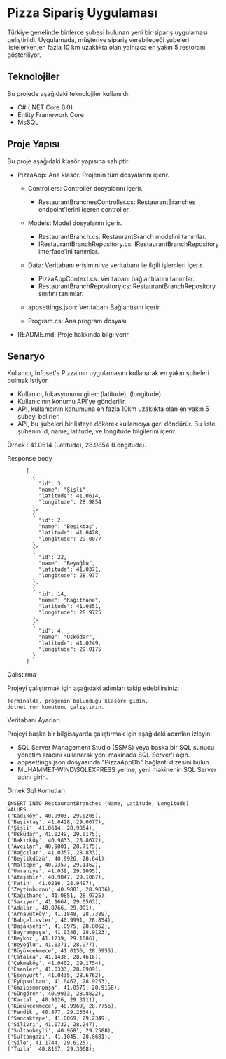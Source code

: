 # Pizza Sipariş Uygulaması

Türkiye genelinde binlerce şubesi bulunan yeni bir sipariş uygulaması geliştirildi. 
Uygulamada, müşteriye sipariş verebileceği şubeleri listelerken,en fazla 10 km uzaklıkta olan yalnızca en yakın 5 restoranı gösteriliyor.

## Teknolojiler

Bu projede aşağıdaki teknolojiler kullanıldı:

- C# (.NET Core 6.0)
- Entity Framework Core
- MsSQL

## Proje Yapısı

Bu proje aşağıdaki klasör yapısına sahiptir:

- PizzaApp: Ana klasör. Projenin tüm dosyalarını içerir.

  - Controllers: Controller dosyalarını içerir.
    - RestaurantBranchesController.cs: RestaurantBranches endpoint'lerini içeren controller.

  - Models: Model dosyalarını içerir.
    - RestaurantBranch.cs: RestaurantBranch modelini tanımlar.
    - IRestaurantBranchRepository.cs: IRestaurantBranchRepository interface'ini tanımlar.

  - Data: Veritabanı erişimini ve veritabanı ile ilgili işlemleri içerir.
    - PizzaAppContext.cs: Veritabanı bağlantılarını tanımlar.
    - RestaurantBranchRepository.cs: RestaurantBranchRepository sınıfını tanımlar.

  - appsettings.json: Veritabanı Bağlantısını içerir.
  - Program.cs: Ana program dosyası.

- README.md: Proje hakkında bilgi verir.

## Senaryo

Kullanıcı, Infoset's Pizza'nın uygulamasını kullanarak en yakın şubeleri bulmak istiyor.

- Kullanıcı, lokasyonunu girer: (latitude), (longitude).
- Kullanıcının konumu API'ye gönderilir.
- API, kullanıcının konumuna en fazla 10km uzaklıkta olan en yakın 5 şubeyi belirler.
- API, bu şubeleri bir listeye dökerek kullanıcıya geri döndürür. Bu liste, şubenin id, name, latitude, ve longitude bilgilerini içerir.

Örnek : 41.0614 (Latitude), 28.9854 (Longitude).
	
Response body
	
  
          [
            {
              "id": 3,
              "name": "Şişli",
              "latitude": 41.0614,
              "longitude": 28.9854
            },
            {
              "id": 2,
              "name": "Beşiktaş",
              "latitude": 41.0428,
              "longitude": 29.0077
            },
            {
              "id": 22,
              "name": "Beyoğlu",
              "latitude": 41.0371,
              "longitude": 28.977
            },
            {
              "id": 14,
              "name": "Kağıthane",
              "latitude": 41.0851,
              "longitude": 28.9725
            },
            {
              "id": 4,
              "name": "Üsküdar",
              "latitude": 41.0249,
              "longitude": 29.0175
            }
          ]

Çalıştırma

Projeyi çalıştırmak için aşağıdaki adımları takip edebilirsiniz:

    Terminalde, projenin bulunduğu klasöre gidin.
    dotnet run komutunu çalıştırın.

Veritabanı Ayarları

Projeyi başka bir bilgisayarda çalıştırmak için aşağıdaki adımları izleyin:

-    SQL Server Management Studio (SSMS) veya başka bir SQL sunucu yönetim aracını kullanarak yeni makinada SQL Server'ı açın.
-    appsettings.json dosyasında "PizzaAppDb" bağlantı dizesini bulun.
-    MUHAMMET-WIND\\SQLEXPRESS yerine, yeni makinenin SQL Server adını girin.

Örnek Sql Komutları

    INSERT INTO RestaurantBranches (Name, Latitude, Longitude) 
    VALUES 
    ('Kadıköy', 40.9903, 29.0205),
    ('Beşiktaş', 41.0428, 29.0077),
    ('Şişli', 41.0614, 28.9854),
    ('Üsküdar', 41.0249, 29.0175),
    ('Bakırköy', 40.9833, 28.8672),
    ('Avcılar', 40.9801, 28.7175),
    ('Bağcılar', 41.0357, 28.833),
    ('Beylikdüzü', 40.9926, 28.641),
    ('Maltepe', 40.9357, 29.1362),
    ('Ümraniye', 41.039, 29.1095),
    ('Ataşehir', 40.9847, 29.1067),
    ('Fatih', 41.0216, 28.9497),
    ('Zeytinburnu', 40.9881, 28.9036),
    ('Kağıthane', 41.0851, 28.9725),
    ('Sarıyer', 41.1664, 29.0503),
    ('Adalar', 40.8766, 29.091),
    ('Arnavutköy', 41.1848, 28.7389),
    ('Bahçelievler', 40.9991, 28.854),
    ('Başakşehir', 41.0975, 28.8062),
    ('Bayrampaşa', 41.0346, 28.9123),
    ('Beykoz', 41.1239, 29.1086),
    ('Beyoğlu', 41.0371, 28.977),
    ('Büyükçekmece', 41.0156, 28.5955),
    ('Çatalca', 41.1436, 28.4616),
    ('Çekmeköy', 41.0402, 29.1754),
    ('Esenler', 41.0333, 28.8909),
    ('Esenyurt', 41.0435, 28.6762),
    ('Eyüpsultan', 41.0462, 28.9253),
    ('Gaziosmanpaşa', 41.0575, 28.9158),
    ('Güngören', 40.9933, 28.8822),
    ('Kartal', 40.9126, 29.3111),
    ('Küçükçekmece', 40.9969, 28.7756),
    ('Pendik', 40.877, 29.2334),
    ('Sancaktepe', 41.0069, 29.2349),
    ('Silivri', 41.0732, 28.247),
    ('Sultanbeyli', 40.9681, 29.2588),
    ('Sultangazi', 41.1045, 28.8681),
    ('Şile', 41.1744, 29.6125),
    ('Tuzla', 40.8167, 29.3008);

